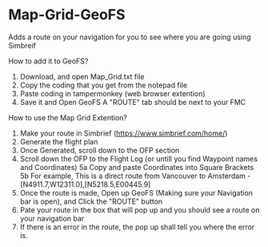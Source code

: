 # Map-Grid-GeoFS
Adds a route on your navigation for you to see where you are going using Simbreif 

How to add it to GeoFS?
1. Download, and open Map_Grid.txt file
2. Copy the coding that you get from the notepad file
3. Paste coding in tampermonkey (web browser extention) 
4. Save it and Open GeoFS
A "ROUTE" tab should be next to your FMC 
 
How to use the Map Grid Extention?
1. Make your route in Simbrief (https://www.simbrief.com/home/)
2. Generate the flight plan
3. Once Generated, scroll down to the OFP section
4. Scroll down the OFP to the Flight Log (or untill you find Waypoint names and Coordinates)
5a Copy and paste Coordinates into Square Brackets
5b For example, This is a direct route from Vancouver to Amsterdam - [N4911.7,W12311.0],[N5218.5,E00445.9]
6. Once the route is made, Open up GeoFS (Making sure your Navigation bar is open), and Click the "ROUTE" button
7. Pate your route in the box that will pop up and you should see a route on your navigation bar
8. If there is an error in the route, the pop up shall tell you where the error is. 
